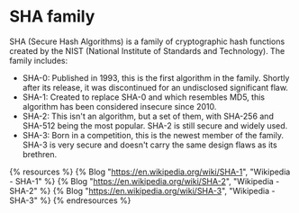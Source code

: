 # SHA family

SHA (Secure Hash Algorithms) is a family of cryptographic hash functions created by the NIST (National Institute of Standards and Technology). The family includes:
- SHA-0: Published in 1993, this is the first algorithm in the family. Shortly after its release, it was discontinued for an undisclosed significant flaw.
- SHA-1: Created to replace SHA-0 and which resembles MD5, this algorithm has been considered insecure since 2010.
- SHA-2: This isn't an algorithm, but a set of them, with SHA-256 and SHA-512 being the most popular. SHA-2 is still secure and widely used.
- SHA-3: Born in a competition, this is the newest member of the family. SHA-3 is very secure and doesn't carry the same design flaws as its brethren.

{% resources %}
  {% Blog "https://en.wikipedia.org/wiki/SHA-1", "Wikipedia - SHA-1" %}
  {% Blog "https://en.wikipedia.org/wiki/SHA-2", "Wikipedia - SHA-2" %}
  {% Blog "https://en.wikipedia.org/wiki/SHA-3", "Wikipedia - SHA-3" %}
{% endresources %}
